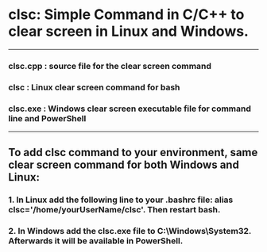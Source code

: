 # clsc: Simple Command in C/C++ to clear screen in Linux and Windows.
-------------------------------------------------------------------------
### clsc.cpp : source file for the clear screen command
### clsc     : Linux clear screen command for bash
### clsc.exe : Windows clear screen executable file for command line and PowerShell
-------------------------------------------------------------------------
## To add clsc command to your environment, same clear screen command for both Windows and Linux:
### 1. In Linux add the following line to your .bashrc file: alias clsc='/home/yourUserName/clsc'. Then restart bash.
### 2. In Windows add the clsc.exe file to C:\Windows\System32\. Afterwards it will be available in PowerShell.
